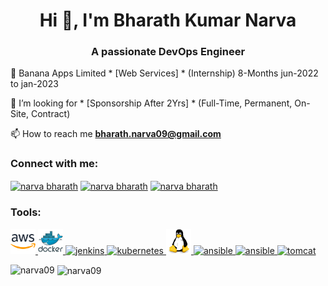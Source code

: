 <h1 align="center">Hi 👋, I'm Bharath Kumar Narva</h1>
<h3 align="center">A passionate DevOps Engineer</h3>

🔭 Banana Apps Limited * [Web Services] * (Internship) 8-Months jun-2022 to jan-2023

🤝 I’m looking for * [Sponsorship After 2Yrs] * (Full-Time, Permanent, On-Site, Contract)

📫 How to reach me **bharath.narva09@gmail.com**

<h3 align="left">Connect with me:</h3>
<p align="left">
<a href="https://linkedin.com/in/narva bharath" target="blank"><img align="center" src="https://raw.githubusercontent.com/rahuldkjain/github-profile-readme-generator/master/src/images/icons/Social/linked-in-alt.svg" alt="narva bharath" height="30" width="40" /></a>
<a href="https://fb.com/narva bharath" target="blank"><img align="center" src="https://raw.githubusercontent.com/rahuldkjain/github-profile-readme-generator/master/src/images/icons/Social/facebook.svg" alt="narva bharath" height="30" width="40" /></a>
<a href="https://instagram.com/narva bharath" target="blank"><img align="center" src="https://raw.githubusercontent.com/rahuldkjain/github-profile-readme-generator/master/src/images/icons/Social/instagram.svg" alt="narva bharath" height="30" width="40" /></a>
</p>

<h3 align="left">Tools:</h3>
<p align="left"> <a href="https://aws.amazon.com" target="_blank" rel="noreferrer"> <img src="https://raw.githubusercontent.com/devicons/devicon/master/icons/amazonwebservices/amazonwebservices-original-wordmark.svg" alt="aws" width="40" height="40"/> </a> <a href="https://www.docker.com/" target="_blank" rel="noreferrer"> <img src="https://raw.githubusercontent.com/devicons/devicon/master/icons/docker/docker-original-wordmark.svg" alt="docker" width="40" height="40"/> </a> <a href="https://www.jenkins.io" target="_blank" rel="noreferrer"> <img src="https://www.vectorlogo.zone/logos/jenkins/jenkins-icon.svg" alt="jenkins" width="40" height="40"/> </a> <a href="https://kubernetes.io" target="_blank" rel="noreferrer"> <img src="https://www.vectorlogo.zone/logos/kubernetes/kubernetes-icon.svg" alt="kubernetes" width="40" height="40"/> </a> <a href="https://www.linux.org/" target="_blank" rel="noreferrer"> <img src="https://raw.githubusercontent.com/devicons/devicon/master/icons/linux/linux-original.svg" alt="linux" width="40" height="40"/> </a> <a href="https://ansible.com" target="_blank" rel="noreferrer"> <img src="https://cdn.jsdelivr.net/gh/devicons/devicon/icons/ansible/ansible-original.svg" alt="ansible" width="40" height="40"/> </a> <a href="https://www.terraform.io/" target="_blank" rel="noreferrer"> <img src="https://cdn.jsdelivr.net/gh/devicons/devicon/icons/terraform/terraform-original.svg" alt="ansible" width="40" height="40"/> </a> <a href="https://tomcat.apache.org/" target="_blank" rel="noreferrer"> <img src="https://cdn.jsdelivr.net/gh/devicons/devicon/icons/tomcat/tomcat-original.svg" alt="tomcat" width="40" height="40"/> </a> </p>

<p><img align="left" src="https://github-readme-stats.vercel.app/api/top-langs?username=narva09&show_icons=true&locale=en&layout=compact" alt="narva09" /></p>

<p>&nbsp;<img align="center" src="https://github-readme-stats.vercel.app/api?username=narva09&show_icons=true&locale=en" alt="narva09" /></p>
